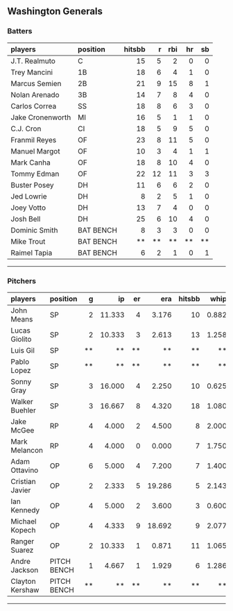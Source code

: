 ## Washington Generals

### Batters

 
|players          |position  | hitsbb|  r| rbi| hr| sb| 
|:----------------|:---------|------:|--:|---:|--:|--:| 
|J.T. Realmuto    |C         |     15|  5|   2|  0|  0| 
|Trey Mancini     |1B        |     18|  6|   4|  1|  0| 
|Marcus Semien    |2B        |     21|  9|  15|  8|  1| 
|Nolan Arenado    |3B        |     14|  7|   8|  4|  0| 
|Carlos Correa    |SS        |     18|  8|   6|  3|  0| 
|Jake Cronenworth |MI        |     16|  5|   1|  1|  0| 
|C.J. Cron        |CI        |     18|  5|   9|  5|  0| 
|Franmil Reyes    |OF        |     23|  8|  11|  5|  0| 
|Manuel Margot    |OF        |     10|  3|   4|  1|  1| 
|Mark Canha       |OF        |     18|  8|  10|  4|  0| 
|Tommy Edman      |OF        |     22| 12|  11|  3|  3| 
|Buster Posey     |DH        |     11|  6|   6|  2|  0| 
|Jed Lowrie       |DH        |      8|  2|   5|  1|  0| 
|Joey Votto       |DH        |     13|  7|   4|  0|  0| 
|Josh Bell        |DH        |     25|  6|  10|  4|  0| 
|Dominic Smith    |BAT BENCH |      8|  3|   3|  0|  0| 
|Mike Trout       |BAT BENCH |     **| **|  **| **| **| 
|Raimel Tapia     |BAT BENCH |      6|  2|   1|  0|  1| 

* * *

### Pitchers

 
|players         |position    |  g|     ip| er|    era| hitsbb|  whip| so|  w| sv| 
|:---------------|:-----------|--:|------:|--:|------:|------:|-----:|--:|--:|--:| 
|John Means      |SP          |  2| 11.333|  4|  3.176|     10| 0.882| 10|  0|  0| 
|Lucas Giolito   |SP          |  2| 10.333|  3|  2.613|     13| 1.258| 11|  0|  0| 
|Luis Gil        |SP          | **|     **| **|     **|     **|    **| **| **| **| 
|Pablo Lopez     |SP          | **|     **| **|     **|     **|    **| **| **| **| 
|Sonny Gray      |SP          |  3| 16.000|  4|  2.250|     10| 0.625| 17|  2|  0| 
|Walker Buehler  |SP          |  3| 16.667|  8|  4.320|     18| 1.080| 14|  0|  0| 
|Jake McGee      |RP          |  4|  4.000|  2|  4.500|      8| 2.000|  3|  0|  1| 
|Mark Melancon   |RP          |  4|  4.000|  0|  0.000|      7| 1.750|  6|  1|  2| 
|Adam Ottavino   |OP          |  6|  5.000|  4|  7.200|      7| 1.400|  9|  2|  3| 
|Cristian Javier |OP          |  2|  2.333|  5| 19.286|      5| 2.143|  3|  0|  0| 
|Ian Kennedy     |OP          |  4|  5.000|  2|  3.600|      3| 0.600|  8|  1|  2| 
|Michael Kopech  |OP          |  4|  4.333|  9| 18.692|      9| 2.077|  8|  1|  0| 
|Ranger Suarez   |OP          |  2| 10.333|  1|  0.871|     11| 1.065| 12|  1|  0| 
|Andre Jackson   |PITCH BENCH |  1|  4.667|  1|  1.929|      6| 1.286|  2|  0|  0| 
|Clayton Kershaw |PITCH BENCH | **|     **| **|     **|     **|    **| **| **| **| 


* * *


